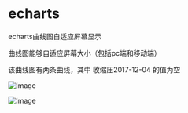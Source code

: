 # echarts
echarts曲线图自适应屏幕显示

曲线图能够自适应屏幕大小（包括pc端和移动端）

该曲线图有两条曲线，其中 收缩压2017-12-04 的值为空

![image](https://github.com/suhuixiao/echarts/blob/master/1.png)

![image](https://github.com/suhuixiao/echarts/blob/master/2.png)
